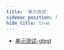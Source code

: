 ```yaml
---
title: '单元测试'
sidebar_position: 7
hide_title: true
---
```


- [单元测试-gtest](output/goframe-v2.4-md/组件列表/单元测试/单元测试-gtest)
